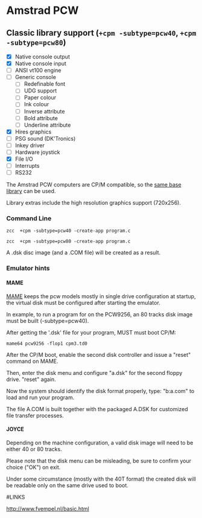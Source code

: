 #  Amstrad PCW

## Classic library support (`+cpm -subtype=pcw40`, `+cpm -subtype=pcw80`)

* [x] Native console output
* [x] Native console input
* [ ] ANSI vt100 engine
* [ ] Generic console
    * [ ] Redefinable font
    * [ ] UDG support
    * [ ] Paper colour
    * [ ] Ink colour
    * [ ] Inverse attribute
    * [ ] Bold attribute
    * [ ] Underline attribute
* [x] Hires graphics
* [ ] PSG sound (DK'Tronics)
* [ ] Inkey driver
* [ ] Hardware joystick
* [x] File I/O
* [ ] Interrupts
* [ ] RS232

The Amstrad PCW computers are CP/M compatible, so the [same base library](Platform---CPM) can be used.

Library extras include the high resolution graphics support (720x256).


### Command Line

    zcc  +cpm -subtype=pcw40 -create-app program.c

    zcc  +cpm -subtype=pcw80 -create-app program.c

A .dsk disc image (and a .COM file) will be created as a result.


### Emulator hints

#### MAME

[MAME](http://www.mamedev.org/) keeps the pcw models mostly in single drive configuration at startup, the virtual disk must be configured after starting the emulator.

In example, to run a program for on the PCW9256, an 80 tracks disk image must be built (-subtype=pcw40).

After getting the '.dsk' file for your program, MUST must boot CP/M:

    mame64 pcw9256 -flop1 cpm3.td0

After the CP/M boot, enable the second disk controller and issue a "reset" command on MAME.

Then, enter the disk menu and configure "a.dsk" for the second floppy drive.   "reset" again.

Now the system should identify the disk format properly, type:  "b:a.com"  to load and run your program.


The file A.COM is built together with the packaged A.DSK for customized file transfer processes.


#### JOYCE

Depending on the machine configuration, a valid disk image will need to be either 40 or 80 tracks.

Please note that the disk menu can be misleading, be sure to confirm your choice ("OK") on exit.

Under some circumstance (mostly with the 40T format) the created disk will be readable only on the same drive used to boot.

#LINKS

http://www.fvempel.nl/basic.html

